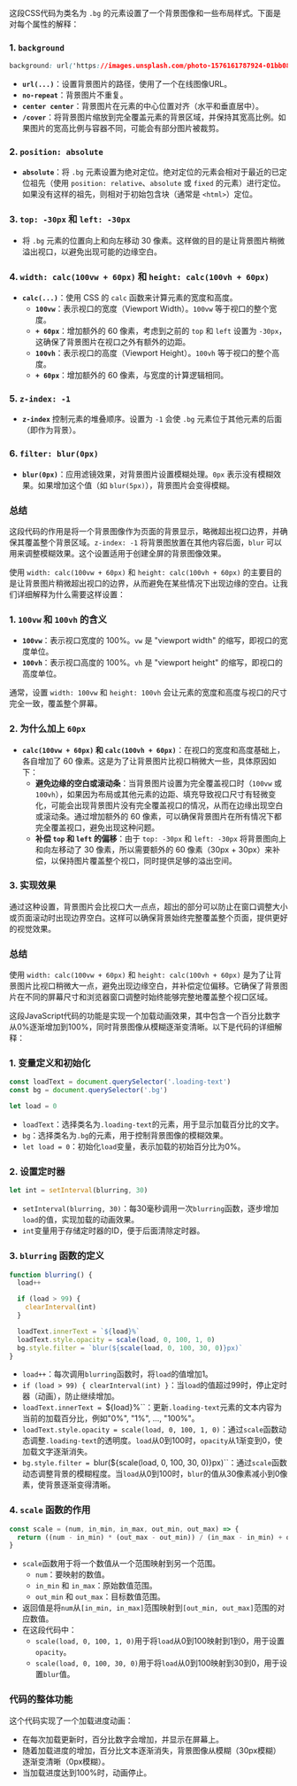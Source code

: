 这段CSS代码为类名为 `.bg` 的元素设置了一个背景图像和一些布局样式。下面是对每个属性的解释：

### 1. `background`
```css
background: url('https://images.unsplash.com/photo-1576161787924-01bb08dad4a4?ixlib=rb-1.2.1&ixid=eyJhcHBfaWQiOjEyMDd9&auto=format&fit=crop&w=2104&q=80') no-repeat center center/cover;
```
- **`url(...)`**：设置背景图片的路径，使用了一个在线图像URL。
- **`no-repeat`**：背景图片不重复。
- **`center center`**：背景图片在元素的中心位置对齐（水平和垂直居中）。
- **`/cover`**：将背景图片缩放到完全覆盖元素的背景区域，并保持其宽高比例。如果图片的宽高比例与容器不同，可能会有部分图片被裁剪。

### 2. `position: absolute`
- **`absolute`**：将 `.bg` 元素设置为绝对定位。绝对定位的元素会相对于最近的已定位祖先（使用 `position: relative`、`absolute` 或 `fixed` 的元素）进行定位。如果没有这样的祖先，则相对于初始包含块（通常是 `<html>`）定位。

### 3. `top: -30px` 和 `left: -30px`
- 将 `.bg` 元素的位置向上和向左移动 30 像素。这样做的目的是让背景图片稍微溢出视口，以避免出现可能的边缘空白。

### 4. `width: calc(100vw + 60px)` 和 `height: calc(100vh + 60px)`
- **`calc(...)`**：使用 CSS 的 `calc` 函数来计算元素的宽度和高度。
  - **`100vw`**：表示视口的宽度（Viewport Width）。`100vw` 等于视口的整个宽度。
  - **`+ 60px`**：增加额外的 60 像素，考虑到之前的 `top` 和 `left` 设置为 `-30px`，这确保了背景图片在视口之外有额外的边距。
  - **`100vh`**：表示视口的高度（Viewport Height）。`100vh` 等于视口的整个高度。
  - **`+ 60px`**：增加额外的 60 像素，与宽度的计算逻辑相同。

### 5. `z-index: -1`
- **`z-index`** 控制元素的堆叠顺序。设置为 `-1` 会使 `.bg` 元素位于其他元素的后面（即作为背景）。

### 6. `filter: blur(0px)`
- **`blur(0px)`**：应用滤镜效果，对背景图片设置模糊处理。`0px` 表示没有模糊效果。如果增加这个值（如 `blur(5px)`），背景图片会变得模糊。

### 总结
这段代码的作用是将一个背景图像作为页面的背景显示，略微超出视口边界，并确保其覆盖整个背景区域。`z-index: -1` 将背景图放置在其他内容后面，`blur` 可以用来调整模糊效果。这个设置适用于创建全屏的背景图像效果。



使用 `width: calc(100vw + 60px)` 和 `height: calc(100vh + 60px)` 的主要目的是让背景图片稍微超出视口的边界，从而避免在某些情况下出现边缘的空白。让我们详细解释为什么需要这样设置：

### 1. `100vw` 和 `100vh` 的含义
- **`100vw`**：表示视口宽度的 100%。`vw` 是 "viewport width" 的缩写，即视口的宽度单位。
- **`100vh`**：表示视口高度的 100%。`vh` 是 "viewport height" 的缩写，即视口的高度单位。

通常，设置 `width: 100vw` 和 `height: 100vh` 会让元素的宽度和高度与视口的尺寸完全一致，覆盖整个屏幕。

### 2. 为什么加上 `60px`
- **`calc(100vw + 60px)` 和 `calc(100vh + 60px)`**：在视口的宽度和高度基础上，各自增加了 60 像素。这是为了让背景图片比视口稍微大一些，具体原因如下：
  - **避免边缘的空白或滚动条**：当背景图片设置为完全覆盖视口时（`100vw` 或 `100vh`），如果因为布局或其他元素的边距、填充导致视口尺寸有轻微变化，可能会出现背景图片没有完全覆盖视口的情况，从而在边缘出现空白或滚动条。通过增加额外的 60 像素，可以确保背景图片在所有情况下都完全覆盖视口，避免出现这种问题。
  - **补偿 `top` 和 `left` 的偏移**：由于 `top: -30px` 和 `left: -30px` 将背景图向上和向左移动了 30 像素，所以需要额外的 60 像素（30px + 30px）来补偿，以保持图片覆盖整个视口，同时提供足够的溢出空间。

### 3. 实现效果
通过这种设置，背景图片会比视口大一点点，超出的部分可以防止在窗口调整大小或页面滚动时出现边界空白。这样可以确保背景始终完整覆盖整个页面，提供更好的视觉效果。

### 总结
使用 `width: calc(100vw + 60px)` 和 `height: calc(100vh + 60px)` 是为了让背景图片比视口稍微大一点，避免出现边缘空白，并补偿定位偏移。它确保了背景图片在不同的屏幕尺寸和浏览器窗口调整时始终能够完整地覆盖整个视口区域。







这段JavaScript代码的功能是实现一个加载动画效果，其中包含一个百分比数字从0%逐渐增加到100%，同时背景图像从模糊逐渐变清晰。以下是代码的详细解释：

### 1. 变量定义和初始化
```javascript
const loadText = document.querySelector('.loading-text')
const bg = document.querySelector('.bg')

let load = 0
```
- `loadText`：选择类名为`.loading-text`的元素，用于显示加载百分比的文字。
- `bg`：选择类名为`.bg`的元素，用于控制背景图像的模糊效果。
- `let load = 0`：初始化`load`变量，表示加载的初始百分比为0%。

### 2. 设置定时器
```javascript
let int = setInterval(blurring, 30)
```
- `setInterval(blurring, 30)`：每30毫秒调用一次`blurring`函数，逐步增加`load`的值，实现加载的动画效果。
- `int`变量用于存储定时器的ID，便于后面清除定时器。

### 3. `blurring` 函数的定义
```javascript
function blurring() {
  load++

  if (load > 99) {
    clearInterval(int)
  }

  loadText.innerText = `${load}%`
  loadText.style.opacity = scale(load, 0, 100, 1, 0)
  bg.style.filter = `blur(${scale(load, 0, 100, 30, 0)}px)`
}
```
- `load++`：每次调用`blurring`函数时，将`load`的值增加1。
- `if (load > 99) { clearInterval(int) }`：当`load`的值超过99时，停止定时器（动画），防止继续增加。
- `loadText.innerText = `${load}%``：更新`.loading-text`元素的文本内容为当前的加载百分比，例如"0%", "1%", ..., "100%"。
- `loadText.style.opacity = scale(load, 0, 100, 1, 0)`：通过`scale`函数动态调整`.loading-text`的透明度。`load`从0到100时，`opacity`从1渐变到0，使加载文字逐渐消失。
- `bg.style.filter = `blur(${scale(load, 0, 100, 30, 0)}px)``：通过`scale`函数动态调整背景的模糊程度。当`load`从0到100时，`blur`的值从30像素减小到0像素，使背景逐渐变得清晰。

### 4. `scale` 函数的作用
```javascript
const scale = (num, in_min, in_max, out_min, out_max) => {
  return ((num - in_min) * (out_max - out_min)) / (in_max - in_min) + out_min
}
```
- `scale`函数用于将一个数值从一个范围映射到另一个范围。
  - `num`：要映射的数值。
  - `in_min` 和 `in_max`：原始数值范围。
  - `out_min` 和 `out_max`：目标数值范围。
- 返回值是将`num`从`[in_min, in_max]`范围映射到`[out_min, out_max]`范围的对应数值。
- 在这段代码中：
  - `scale(load, 0, 100, 1, 0)`用于将`load`从0到100映射到1到0，用于设置`opacity`。
  - `scale(load, 0, 100, 30, 0)`用于将`load`从0到100映射到30到0，用于设置`blur`值。

### 代码的整体功能
这个代码实现了一个加载进度动画：
- 在每次加载更新时，百分比数字会增加，并显示在屏幕上。
- 随着加载进度的增加，百分比文本逐渐消失，背景图像从模糊（30px模糊）逐渐变清晰（0px模糊）。
- 当加载进度达到100%时，动画停止。